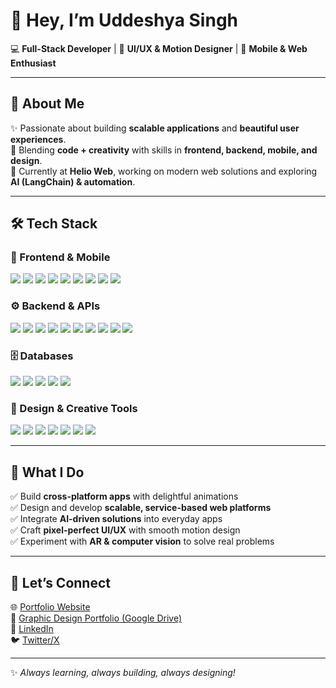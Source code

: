 # 👋 Hey, I’m Uddeshya Singh  

💻 **Full-Stack Developer** | 🎨 **UI/UX & Motion Designer** | 📱 **Mobile & Web Enthusiast**  

---

## 🚀 About Me  
✨ Passionate about building **scalable applications** and **beautiful user experiences**.  
🎯 Blending **code + creativity** with skills in **frontend, backend, mobile, and design**.  
🔭 Currently at **Helio Web**, working on modern web solutions and exploring **AI (LangChain) & automation**.  

---

## 🛠️ Tech Stack  

### 🎨 Frontend & Mobile  
<div align="left">

<img src="https://img.shields.io/badge/-React-61DAFB?style=for-the-badge&logo=react&logoColor=000" />  
<img src="https://img.shields.io/badge/-Next.js-000000?style=for-the-badge&logo=nextdotjs&logoColor=white" />  
<img src="https://img.shields.io/badge/-Angular-DD0031?style=for-the-badge&logo=angular&logoColor=white" />  
<img src="https://img.shields.io/badge/-React%20Native-61DAFB?style=for-the-badge&logo=react&logoColor=000" />  
<img src="https://img.shields.io/badge/-SwiftUI-FF6F00?style=for-the-badge&logo=swift&logoColor=white" />  
<img src="https://img.shields.io/badge/-UIKit-2396F3?style=for-the-badge&logo=apple&logoColor=white" />  
<img src="https://img.shields.io/badge/-Kotlin-0095D5?style=for-the-badge&logo=kotlin&logoColor=white" />  
<img src="https://img.shields.io/badge/-Framer%20Motion-0055FF?style=for-the-badge&logo=framer&logoColor=white" />  
<img src="https://img.shields.io/badge/-GSAP-88CE02?style=for-the-badge&logo=greensock&logoColor=white" />  

</div>

### ⚙️ Backend & APIs  
<div align="left">

<img src="https://img.shields.io/badge/-Node.js-339933?style=for-the-badge&logo=node.js&logoColor=white" />  
<img src="https://img.shields.io/badge/-Express-000000?style=for-the-badge&logo=express&logoColor=white" />  
<img src="https://img.shields.io/badge/-TypeScript-3178C6?style=for-the-badge&logo=typescript&logoColor=white" />  
<img src="https://img.shields.io/badge/-JavaScript-F7DF1E?style=for-the-badge&logo=javascript&logoColor=000" />  
<img src="https://img.shields.io/badge/-Go-00ADD8?style=for-the-badge&logo=go&logoColor=white" />  
<img src="https://img.shields.io/badge/-Rust-000000?style=for-the-badge&logo=rust&logoColor=white" />  
<img src="https://img.shields.io/badge/-Java-007396?style=for-the-badge&logo=java&logoColor=white" />  
<img src="https://img.shields.io/badge/-Spring%20Boot-6DB33F?style=for-the-badge&logo=springboot&logoColor=white" />  
<img src="https://img.shields.io/badge/-GraphQL-E10098?style=for-the-badge&logo=graphql&logoColor=white" />  
<img src="https://img.shields.io/badge/-REST-02569B?style=for-the-badge&logo=postman&logoColor=white" />  

</div>

### 🗄️ Databases  
<div align="left">

<img src="https://img.shields.io/badge/-MongoDB-47A248?style=for-the-badge&logo=mongodb&logoColor=white" />  
<img src="https://img.shields.io/badge/-MySQL-4479A1?style=for-the-badge&logo=mysql&logoColor=white" />  
<img src="https://img.shields.io/badge/-SQLite-003B57?style=for-the-badge&logo=sqlite&logoColor=white" />  
<img src="https://img.shields.io/badge/-Supabase-3FCF8E?style=for-the-badge&logo=supabase&logoColor=white" />  
<img src="https://img.shields.io/badge/-PostgreSQL-336791?style=for-the-badge&logo=postgresql&logoColor=white" />  

</div>

### 🎨 Design & Creative Tools  
<div align="left">

<img src="https://img.shields.io/badge/-Figma-F24E1E?style=for-the-badge&logo=figma&logoColor=white" />  
<img src="https://img.shields.io/badge/-Photoshop-31A8FF?style=for-the-badge&logo=adobephotoshop&logoColor=white" />  
<img src="https://img.shields.io/badge/-Illustrator-FF9A00?style=for-the-badge&logo=adobeillustrator&logoColor=white" />  
<img src="https://img.shields.io/badge/-InDesign-FF3366?style=for-the-badge&logo=adobeindesign&logoColor=white" />  
<img src="https://img.shields.io/badge/-Lightroom-31A8FF?style=for-the-badge&logo=adobelightroom&logoColor=white" />  
<img src="https://img.shields.io/badge/-Premiere%20Pro-9999FF?style=for-the-badge&logo=adobepremierepro&logoColor=white" />  
<img src="https://img.shields.io/badge/-After%20Effects-9999FF?style=for-the-badge&logo=adobeaftereffects&logoColor=white" />  

</div>

---

## 🌟 What I Do  
✅ Build **cross-platform apps** with delightful animations  
✅ Design and develop **scalable, service-based web platforms**  
✅ Integrate **AI-driven solutions** into everyday apps  
✅ Craft **pixel-perfect UI/UX** with smooth motion design  
✅ Experiment with **AR & computer vision** to solve real problems  

---

## 🤝 Let’s Connect  
🌐 [Portfolio Website](https://uddeshyasinghrajput.vercel.app/)  
🎨 [Graphic Design Portfolio (Google Drive)](https://drive.google.com/drive/u/0/folders/1CTlmQhYbKWlqByXM7VhfSl_3eDZPgCUZ)  
💼 [LinkedIn](https://www.linkedin.com/)  
🐦 [Twitter/X](https://x.com/)  

---
✨ *Always learning, always building, always designing!*  
